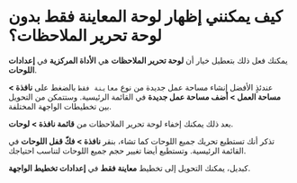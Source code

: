 # كيف يمكنني إظهار لوحة المعاينة فقط بدون لوحة تحرير الملاحظات؟

يمكنك فعل ذلك بتعطيل خيار أن **لوحة تحرير الملاحظات** هي **الأداة المركزية** في **إعدادات اللوحات**.

عندئذٍ الأفضل إنشاء مساحة عمل جديدة من نوع `معاينة فقط` بالضغط على **نافذة &gt; مساحة العمل &gt; أضف مساحة عمل جديدة** في القائمة الرئيسية. وستتمكن من التحويل بين تخطيطات الواجهة المختلفة.

بعد ذلك يمكنك إخفاء لوحة تحرير الملاحظات من **قائمة نافذة &gt; لوحات**.

تذكر أنك تستطيع تحريك جميع اللوحات كما تشاء، بنقر **نافذة &gt; فكّ قفل اللوحات** في القائمة الرئيسية. وتستطيع أيضا تغيير حجم جميع اللوحات لتناسب احتياجك.

كبديل، يمكنك التحويل إلى تخطيط **معاينة فقط** في **إعدادات تخطيط الواجهة**.
